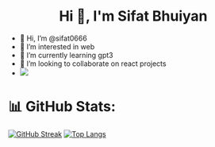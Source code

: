 <h1 align="center">Hi 👋, I'm Sifat Bhuiyan</h1>


- 👋 Hi, I’m @sifat0666
- 👀 I’m interested in web
- 🌱 I’m currently learning gpt3
- 💞️ I’m looking to collaborate on react projects
- [![](https://visitcount.itsvg.in/api?id=sifat0666&icon=3&color=12)](https://visitcount.itsvg.in)

<!---
sifat0666/sifat0666 is a ✨ special ✨ repository because its `README.md` (this file) appears on your GitHub profile.
You can click the Preview link to take a look at your changes.
--->
# 📊 GitHub Stats:

[![GitHub Streak](https://streak-stats.demolab.com/?user=sifat0666)](https://git.io/streak-stats)
[![Top Langs](https://github-readme-stats.vercel.app/api/top-langs/?username=sifat0666&layout=compact&theme=vision-friendly-dark)](https://github.com/anuraghazra/github-readme-stats)
